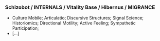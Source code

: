 ### Schizobot / INTERNALS / Vitality Base / Hibernus / MIGRANCE
* Culture Mobile; Articulatio; Discursive Structures; Signal Science; Historiomics; Directional Motility; Active Feeling; Sympathetic Participation;
* [...]
